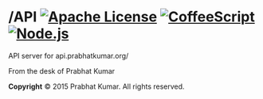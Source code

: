 /API [![Apache License](https://img.shields.io/badge/License-v2.0-ff79b4.svg)](https://github.com/iammachine/prabhatkumar.org/blob/master/LICENSE) [![CoffeeScript](https://img.shields.io/badge/CoffeeScript-v1.9.3-black.svg)](http://coffeescript.org/) [![Node.js](https://img.shields.io/badge/Node.js-v0.12.5-brightgreen.svg)](https://nodejs.org/)
=======
API server for api.prabhatkumar.org/

From the desk of Prabhat Kumar

**Copyright** © 2015 Prabhat Kumar. All rights reserved.
